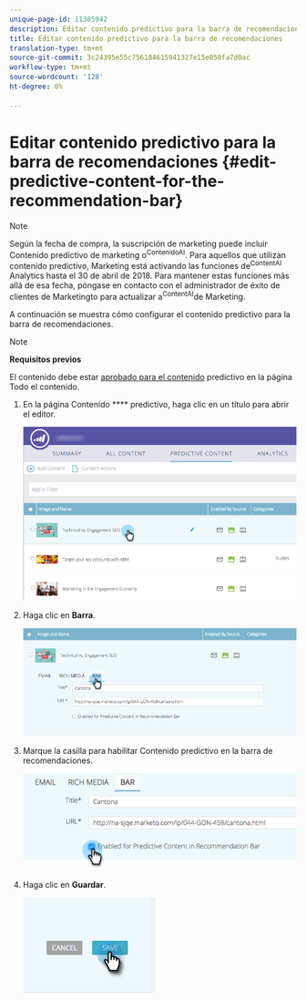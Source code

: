 ```yaml
---
unique-page-id: 11385942
description: Editar contenido predictivo para la barra de recomendaciones - Documentos de marketing - Documentación del producto
title: Editar contenido predictivo para la barra de recomendaciones
translation-type: tm+mt
source-git-commit: 3c24395e55c756184615941327e15e050fa7d0ac
workflow-type: tm+mt
source-wordcount: '128'
ht-degree: 0%

---
```



# Editar contenido predictivo para la barra de recomendaciones {#edit-predictive-content-for-the-recommendation-bar}

>[!NOTE]
>
>Según la fecha de compra, la suscripción de marketing puede incluir Contenido predictivo de marketing o<sup>ContenidoAI</sup>. Para aquellos que utilizan contenido predictivo, Marketing está activando las funciones de<sup>ContentAI</sup> Analytics hasta el 30 de abril de 2018. Para mantener estas funciones más allá de esa fecha, póngase en contacto con el administrador de éxito de clientes de Marketingto para actualizar a<sup>ContentAI</sup>de Marketing.

A continuación se muestra cómo configurar el contenido predictivo para la barra de recomendaciones.

>[!NOTE]
>
>**Requisitos previos**
>
>El contenido debe estar [aprobado para el contenido](/help/marketo/product-docs/predictive-content/working-with-all-content/approve-a-title-for-predictive-content.md) predictivo en la página Todo el contenido.

1. En la página Contenido **** predictivo, haga clic en un título para abrir el editor.

   ![](assets/image2017-10-3-9-3a45-3a13.png)

1. Haga clic en **Barra**.

   ![](assets/image2017-10-3-9-3a45-3a48.png)

1. Marque la casilla para habilitar Contenido predictivo en la barra de recomendaciones.

   ![](assets/image2017-10-3-9-3a46-3a18.png)

1. Haga clic en **Guardar**.

   ![](assets/save.png)
